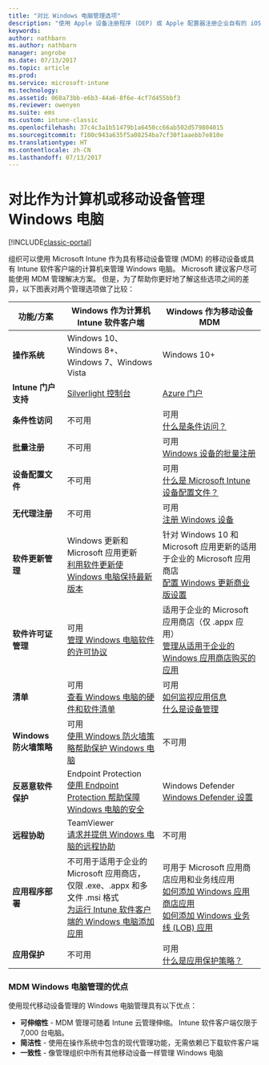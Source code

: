 ```yaml
---
title: "对比 Windows 电脑管理选项"
description: "使用 Apple 设备注册程序 (DEP) 或 Apple 配置器注册企业自有的 iOS 设备"
keywords: 
author: nathbarn
ms.author: nathbarn
manager: angrobe
ms.date: 07/13/2017
ms.topic: article
ms.prod: 
ms.service: microsoft-intune
ms.technology: 
ms.assetid: 068a73bb-e6b3-44a6-8f6e-4cf7d455bbf3
ms.reviewer: owenyen
ms.suite: ems
ms.custom: intune-classic
ms.openlocfilehash: 37c4c3a1b51479b1a6450cc66ab502d579804015
ms.sourcegitcommit: f100c943a635f5a08254ba7cf30f1aaebb7e810e
ms.translationtype: HT
ms.contentlocale: zh-CN
ms.lasthandoff: 07/13/2017
---
```

# <a name="compare-managing-windows-pcs-as-computers-or-mobile-devices"></a>对比作为计算机或移动设备管理 Windows 电脑

[!INCLUDE[classic-portal](../includes/classic-portal.md)]

组织可以使用 Microsoft Intune 作为具有移动设备管理 (MDM) 的移动设备或具有 Intune 软件客户端的计算机来管理 Windows 电脑。  Microsoft 建议客户尽可能使用 MDM 管理解决方案。 但是，为了帮助你更好地了解这些选项之间的差异，以下图表对两个管理选项做了比较：

|**功能/方案** |**Windows 作为计算机**<br>Intune 软件客户端 | **Windows 作为移动设备**<br>MDM |
|--------------|-------------------------------|-------------------------------|
|**操作系统** |Windows 10、Windows 8+、Windows 7、Windows Vista | Windows 10+ |
|**Intune 门户支持** |[Silverlight 控制台](https://manage.microsoft.com)|[Azure 门户](https://portal.azure.com) |
|**条件性访问**|不可用|可用 <br>[什么是条件访问？](https://docs.microsoft.com/intune-azure/conditional-access/what-is-conditional-access)|
|**批量注册**|不可用|可用 <br>[Windows 设备的批量注册](https://docs.microsoft.com/intune-azure/enroll-devices/bulk-enroll-windows)|
|**设备配置文件**|不可用|可用 <br>[什么是 Microsoft Intune 设备配置文件？](https://docs.microsoft.com/intune-azure/configure-devices/what-are-device-profiles)|
|**无代理注册**|不可用 |可用<br>[注册 Windows 设备](https://docs.microsoft.com/intune-azure/enroll-devices/enroll-windows-devices)|
|**软件更新管理**| Windows 更新和 Microsoft 应用更新<br>[利用软件更新使 Windows 电脑保持最新版本](https://docs.microsoft.com/intune/deploy-use/keep-windows-pcs-up-to-date-with-software-updates-in-microsoft-intune)|针对 Windows 10 和 Microsoft 应用更新的适用于企业的 Microsoft 应用商店<br> [配置 Windows 更新商业版设置](https://docs.microsoft.com/intune-azure/configure-devices/how-to-configure-windows-update-for-business) |
|**软件许可证管理**|可用 <br>[管理 Windows 电脑软件的许可协议](https://docs.microsoft.com/intune/deploy-use/manage-license-agreements-for-windows-pc-software-in-microsoft-intune)|适用于企业的 Microsoft 应用商店（仅 .appx 应用）<br>[管理从适用于企业的 Windows 应用商店购买的应用](https://docs.microsoft.com/intune-azure/manage-apps/wsfb-apps)|
|**清单**|可用 <br>[查看 Windows 电脑的硬件和软件清单](https://docs.microsoft.com/intune/deploy-use/view-hardware-and-software-inventory-for-windows-pcs-in-microsoft-intune)|可用 <br>[如何监视应用信息](https://docs.microsoft.com/intune/apps-monitor)<br>[什么是设备管理](https://docs.microsoft.com/intune/device-management)|
|**Windows 防火墙策略**|可用 <br>[使用 Windows 防火墙策略帮助保护 Windows 电脑](https://docs.microsoft.com/intune/deploy-use/help-protect-windows-pcs-using-windows-firewall-policies-in-microsoft-intune) |不可用|
|**反恶意软件保护**|Endpoint Protection<br>[使用 Endpoint Protection 帮助保障 Windows 电脑的安全](https://docs.microsoft.com/intune/deploy-use/help-secure-windows-pcs-with-endpoint-protection-for-microsoft-intune)|Windows Defender<br>[Windows Defender 设置](https://docs.microsoft.com/intune-azure/configure-devices/custom-for-windows-10#windows-defender-settings)|
|**远程协助** |TeamViewer<br>[请求并提供 Windows 电脑的远程协助](https://docs.microsoft.com/intune/deploy-use/request-and-provide-remote-assistance-for-windows-pcs-in-microsoft-intune)|不可用 |
|**应用程序部署** | 不可用于适用于企业的 Microsoft 应用商店，<br>仅限 .exe、.appx 和多文件 .msi 格式<br>[为运行 Intune 软件客户端的 Windows 电脑添加应用](https://docs.microsoft.com/intune/deploy-use/add-apps-for-windows-pcs-in-microsoft-intune)|可用于 Microsoft 应用商店应用和业务线应用<br>[如何添加 Windows 应用商店应用](https://docs.microsoft.com/intune/store-apps-windows)<br>[如何添加 Windows 业务线 (LOB) 应用](https://docs.microsoft.com/intune/lob-apps-windows)|
|**应用保护**|不可用|可用 <br>[什么是应用保护策略？](https://docs.microsoft.com/intune-azure/manage-apps/what-is-app-protection-policy)|


### <a name="advantages-of-mdm-windows-pc-management"></a>MDM Windows 电脑管理的优点
使用现代移动设备管理的 Windows 电脑管理具有以下优点：
- **可伸缩性** - MDM 管理可随着 Intune 云管理伸缩。 Intune 软件客户端仅限于 7,000 台电脑。
- **简洁性** - 使用在操作系统中包含的现代管理功能，无需依赖已下载软件客户端
- **一致性** - 像管理组织中所有其他移动设备一样管理 Windows 电脑
<!-- - **Cloud optimization** - -->
